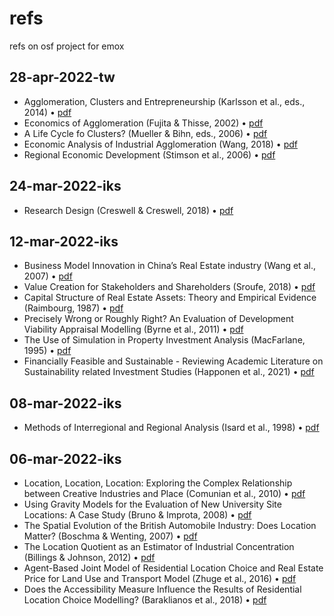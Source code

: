 # refs
refs on osf project for emox


## 28-apr-2022-tw
+ Agglomeration, Clusters and Entrepreneurship (Karlsson et al., eds., 2014) &bull; [pdf](https://osf.io/mqb93/)
+ Economics of Agglomeration (Fujita & Thisse, 2002) &bull; [pdf](https://osf.io/udza9/)
+ A Life Cycle fo Clusters? (Mueller & Bihn, eds., 2006) &bull; [pdf](https://osf.io/qadp2/)
+ Economic Analysis of Industrial Agglomeration (Wang, 2018) &bull; [pdf](https://osf.io/3d29y/)
+ Regional Economic Development (Stimson et al., 2006) &bull; [pdf](https://osf.io/vyqf9/)


## 24-mar-2022-iks
+ Research Design (Creswell & Creswell, 2018) &bull; [pdf](https://osf.io/s5mva/)


## 12-mar-2022-iks
+ Business Model Innovation in China’s Real Estate
industry (Wang et al., 2007) &bull; [pdf](https://osf.io/z7m39/)
+ Value Creation for Stakeholders and Shareholders (Sroufe, 2018) &bull; [pdf](https://osf.io/7gu6c/)
+ Capital Structure of Real Estate Assets: Theory and Empirical Evidence (Raimbourg, 1987) &bull; [pdf](https://osf.io/wxcb2/)
+ Precisely Wrong or Roughly Right? An Evaluation of Development
Viability Appraisal Modelling (Byrne et al., 2011) &bull; [pdf](https://osf.io/gkcxz/)
+ The Use of Simulation in Property Investment Analysis (MacFarlane, 1995) &bull; [pdf](https://osf.io/e5c3v/)
+ Financially Feasible and Sustainable - Reviewing Academic Literature on
Sustainability related Investment Studies (Happonen et al., 2021) &bull; [pdf](https://osf.io/4dzpt/)


## 08-mar-2022-iks
+ Methods of Interregional and Regional Analysis (Isard et al., 1998) &bull; [pdf](https://osf.io/mfead/)


## 06-mar-2022-iks
+ Location, Location, Location: Exploring the Complex Relationship between Creative Industries and Place (Comunian et al., 2010) &bull; [pdf](https://osf.io/9mxqf/)
+ Using Gravity Models for the Evaluation of New University Site
Locations: A Case Study (Bruno & Improta, 2008) &bull; [pdf](https://osf.io/7pt69/)
+ The Spatial Evolution of the British Automobile Industry: Does Location
Matter? (Boschma & Wenting, 2007) &bull; [pdf](https://osf.io/35zwv/)
+ The Location Quotient as an Estimator of Industrial Concentration (Billings & Johnson, 2012) &bull; [pdf](https://osf.io/mv6pc/)
+ Agent-Based Joint Model of Residential Location Choice and Real Estate
Price for Land Use and Transport Model (Zhuge et al., 2016) &bull; [pdf](https://osf.io/48qjn/)
+ Does the Accessibility Measure Influence the Results
of Residential Location Choice Modelling? (Baraklianos et al., 2018) &bull; [pdf](https://osf.io/vygcz/)

